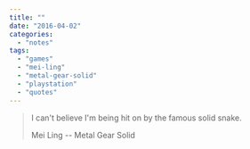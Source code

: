 ```yaml
---
title: ""
date: "2016-04-02"
categories: 
  - "notes"
tags: 
  - "games"
  - "mei-ling"
  - "metal-gear-solid"
  - "playstation"
  - "quotes"
---
```


> I can't believe I'm being hit on by the famous solid snake.
> 
> Mei Ling -- Metal Gear Solid
